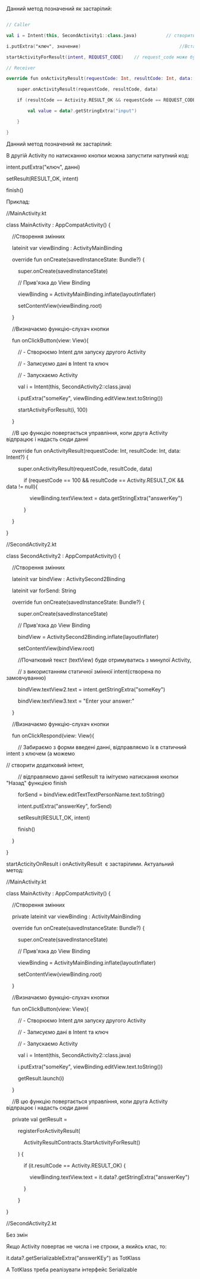 Данний метод позначений як застарілий:
```kotlin

// Caller  

val i = Intent(this, SecondActivity1::class.java)           // створити посилання Інт 

i.putExtra("ключ", значение)                                     //Вставити в інтент данні які необхідно передати в наступне Activity 

startActivityForResult(intent, REQUEST_CODE)    // request_code може бути будь яким числом, це ІD  

// Receiver  

override fun onActivityResult(requestCode: Int, resultCode: Int, data: Intent?) { 

    super.onActivityResult(requestCode, resultCode, data) 

    if (resultCode == Activity.RESULT_OK && requestCode == REQUEST_CODE) { 

        val value = data?.getStringExtra("input") 

    } 

} 

```


Данний метод позначений як застарілий: 

В другій Activity по натисканню кнопки можна запустити натупний код: 

intent.putExtra("ключ", данні) 

setResult(RESULT_OK, intent) 

finish() 

Приклад: 

//MainActivity.kt 

class MainActivity : AppCompatActivity() { 

    //Створення змінних 

    lateinit var viewBinding : ActivityMainBinding 

    override fun onCreate(savedInstanceState: Bundle?) { 

        super.onCreate(savedInstanceState) 

        // Прив'язка до View Binding 

        viewBinding = ActivityMainBinding.inflate(layoutInflater) 

        setContentView(viewBinding.root) 

    } 

    //Визначаємо функцію-слухач кнопки 

    fun onClickButton(view: View){ 

        // - Створюємо Intent для запуску другого Activity 

        // - Записуємо дані в Intent та ключ 

        // - Запускаємо Activity 

        val i = Intent(this, SecondActivity2::class.java) 

        i.putExtra("someKey", viewBinding.editView.text.toString()) 

        startActivityForResult(i, 100) 

    } 

    //В цю функцію повертається управління, коли друга Activity відпрацює і надасть сюди данні 

    override fun onActivityResult(requestCode: Int, resultCode: Int, data: Intent?) { 

        super.onActivityResult(requestCode, resultCode, data) 

            if (requestCode == 100 && resultCode == Activity.RESULT_OK && data != null){ 

                viewBinding.textView.text = data.getStringExtra("answerKey") 

            } 

    } 

} 

//SecondActivity2.kt 

class SecondActivity2 : AppCompatActivity() { 

    //Створення змінних 

    lateinit var bindView : ActivitySecond2Binding 

    lateinit var forSend: String 

    override fun onCreate(savedInstanceState: Bundle?) { 

        super.onCreate(savedInstanceState) 

        // Прив'язка до View Binding 

        bindView = ActivitySecond2Binding.inflate(layoutInflater) 

        setContentView(bindView.root) 

        //Початковий текст (textView) буде отримуватись з минулої Activity, 

        // з використанням статичної змінної intent(створена по замовчуванню) 

        bindView.textView2.text = intent.getStringExtra("someKey") 

        bindView.textView3.text = "Enter your answer:" 

    } 

    //Визначаємо функцію-слухач кнопки 

    fun onClickRespond(view: View){ 

        // Забираємо з форми введені данні, відправляємо їх в статичний intent з ключем (а можемо 

// створити додатковий інтент, 

        // відправляємо данні setResult та імітуємо натискання кнопки "Назад" функцією finish 

        forSend = bindView.editTextTextPersonName.text.toString() 

        intent.putExtra("answerKey", forSend) 

        setResult(RESULT_OK, intent) 

        finish() 

    } 

} 

startActicityOnResult i onActivityResult  є застарілими. Актуальний метод: 

//MainActivity.kt 

class MainActivity : AppCompatActivity() { 

    //Створення змінних 

    private lateinit var viewBinding : ActivityMainBinding 

    override fun onCreate(savedInstanceState: Bundle?) { 

        super.onCreate(savedInstanceState) 

        // Прив'язка до View Binding 

        viewBinding = ActivityMainBinding.inflate(layoutInflater) 

        setContentView(viewBinding.root) 

    } 

    //Визначаємо функцію-слухач кнопки 

    fun onClickButton(view: View){ 

        // - Створюємо Intent для запуску другого Activity 

        // - Записуємо дані в Intent та ключ 

        // - Запускаємо Activity 

        val i = Intent(this, SecondActivity2::class.java) 

        i.putExtra("someKey", viewBinding.editView.text.toString()) 

        getResult.launch(i) 

    } 

    //В цю функцію повертається управління, коли друга Activity відпрацює і надасть сюди данні 

    private val getResult = 

        registerForActivityResult( 

            ActivityResultContracts.StartActivityForResult() 

        ) { 

            if (it.resultCode == Activity.RESULT_OK) { 

                viewBinding.textView.text = it.data?.getStringExtra("answerKey") 

            } 

        } 

} 

//SecondActivity2.kt 

Без змін 

Якщо Activity повертає не числа і не строки, а якийсь клас, то: 

it.data?.getSerializableExtra("answerKEy") as TotKlass 

А TotKlass треба реалізувати інтерфейс Serializable